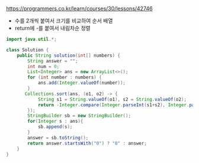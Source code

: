 https://programmers.co.kr/learn/courses/30/lessons/42746
- 수를 2개씩 붙여서 크기를 비교하여 순서 배열
- return에 \-를 붙여서 내림차순 정렬
```java
import java.util.*;

class Solution {
    public String solution(int[] numbers) {
        String answer = "";
        int num = 0;
        List<Integer> ans = new ArrayList<>();
        for (int number : numbers) {
            ans.add(Integer.valueOf(number));
        }
       Collections.sort(ans, (o1, o2) -> {
            String s1 = String.valueOf(o1), s2 = String.valueOf(o2);
            return -Integer.compare(Integer.parseInt(s1+s2), Integer.parseInt(s2+s1));
        });
        StringBuilder sb = new StringBuilder();
        for(Integer s : ans){
            sb.append(s);
        }
        answer = sb.toString();
        return answer.startsWith("0") ? "0" : answer;
    }
}
```